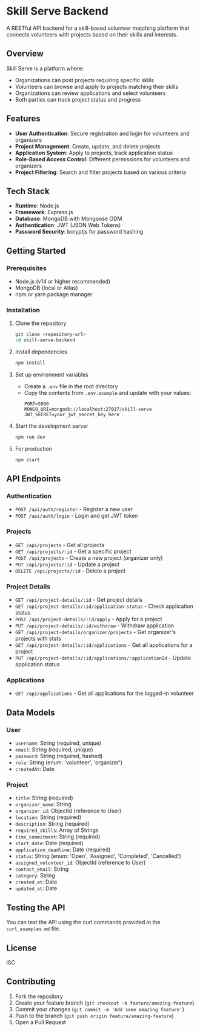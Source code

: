 # Skill Serve Backend

A RESTful API backend for a skill-based volunteer matching platform that connects volunteers with projects based on their skills and interests.

## Overview

Skill Serve is a platform where:
- Organizations can post projects requiring specific skills
- Volunteers can browse and apply to projects matching their skills
- Organizations can review applications and select volunteers
- Both parties can track project status and progress

## Features

- **User Authentication**: Secure registration and login for volunteers and organizers
- **Project Management**: Create, update, and delete projects
- **Application System**: Apply to projects, track application status
- **Role-Based Access Control**: Different permissions for volunteers and organizers
- **Project Filtering**: Search and filter projects based on various criteria

## Tech Stack

- **Runtime**: Node.js
- **Framework**: Express.js
- **Database**: MongoDB with Mongoose ODM
- **Authentication**: JWT (JSON Web Tokens)
- **Password Security**: bcryptjs for password hashing

## Getting Started

### Prerequisites

- Node.js (v14 or higher recommended)
- MongoDB (local or Atlas)
- npm or yarn package manager

### Installation

1. Clone the repository
   ```bash
   git clone <repository-url>
   cd skill-serve-backend
   ```

2. Install dependencies
   ```bash
   npm install
   ```

3. Set up environment variables
   - Create a `.env` file in the root directory
   - Copy the contents from `.env.example` and update with your values:
     ```
     PORT=5000
     MONGO_URI=mongodb://localhost:27017/skill-serve
     JWT_SECRET=your_jwt_secret_key_here
     ```

4. Start the development server
   ```bash
   npm run dev
   ```

5. For production
   ```bash
   npm start
   ```

## API Endpoints

### Authentication

- `POST /api/auth/register` - Register a new user
- `POST /api/auth/login` - Login and get JWT token

### Projects

- `GET /api/projects` - Get all projects
- `GET /api/projects/:id` - Get a specific project
- `POST /api/projects` - Create a new project (organizer only)
- `PUT /api/projects/:id` - Update a project
- `DELETE /api/projects/:id` - Delete a project

### Project Details

- `GET /api/project-details/:id` - Get project details
- `GET /api/project-details/:id/application-status` - Check application status
- `POST /api/project-details/:id/apply` - Apply for a project
- `PUT /api/project-details/:id/withdraw` - Withdraw application
- `GET /api/project-details/organizer/projects` - Get organizer's projects with stats
- `GET /api/project-details/:id/applications` - Get all applications for a project
- `PUT /api/project-details/:id/applications/:applicationId` - Update application status

### Applications

- `GET /api/applications` - Get all applications for the logged-in volunteer

## Data Models

### User

- `username`: String (required, unique)
- `email`: String (required, unique)
- `password`: String (required, hashed)
- `role`: String (enum: 'volunteer', 'organizer')
- `createdAt`: Date

### Project

- `title`: String (required)
- `organizer_name`: String
- `organizer_id`: ObjectId (reference to User)
- `location`: String (required)
- `description`: String (required)
- `required_skills`: Array of Strings
- `time_commitment`: String (required)
- `start_date`: Date (required)
- `application_deadline`: Date (required)
- `status`: String (enum: 'Open', 'Assigned', 'Completed', 'Cancelled')
- `assigned_volunteer_id`: ObjectId (reference to User)
- `contact_email`: String
- `category`: String
- `created_at`: Date
- `updated_at`: Date

## Testing the API

You can test the API using the curl commands provided in the `curl_examples.md` file.

## License

ISC

## Contributing

1. Fork the repository
2. Create your feature branch (`git checkout -b feature/amazing-feature`)
3. Commit your changes (`git commit -m 'Add some amazing feature'`)
4. Push to the branch (`git push origin feature/amazing-feature`)
5. Open a Pull Request
